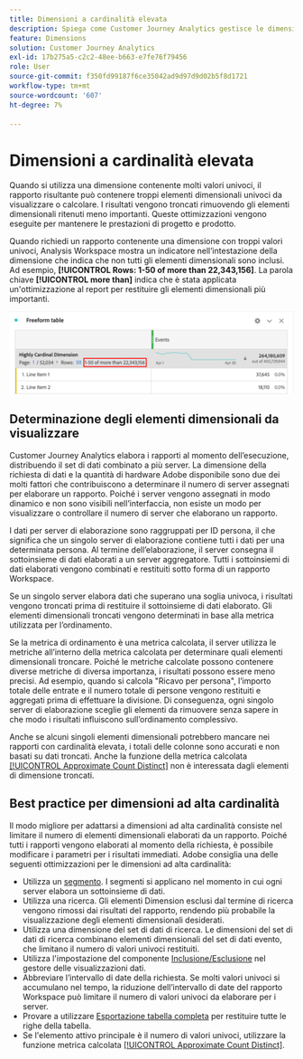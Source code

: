 ```yaml
---
title: Dimensioni a cardinalità elevata
description: Spiega come Customer Journey Analytics gestisce le dimensioni con molti valori univoci.
feature: Dimensions
solution: Customer Journey Analytics
exl-id: 17b275a5-c2c2-48ee-b663-e7fe76f79456
role: User
source-git-commit: f350fd99187f6ce35042ad9d97d9d02b5f8d1721
workflow-type: tm+mt
source-wordcount: '607'
ht-degree: 7%

---
```


# Dimensioni a cardinalità elevata

Quando si utilizza una dimensione contenente molti valori univoci, il rapporto risultante può contenere troppi elementi dimensionali univoci da visualizzare o calcolare. I risultati vengono troncati rimuovendo gli elementi dimensionali ritenuti meno importanti. Queste ottimizzazioni vengono eseguite per mantenere le prestazioni di progetto e prodotto.

Quando richiedi un rapporto contenente una dimensione con troppi valori univoci, Analysis Workspace mostra un indicatore nell’intestazione della dimensione che indica che non tutti gli elementi dimensionali sono inclusi. Ad esempio, **[!UICONTROL Rows: 1-50 of more than 22,343,156]**. La parola chiave **[!UICONTROL more than]** indica che è stata applicata un&#39;ottimizzazione al report per restituire gli elementi dimensionali più importanti.

![Tabella a forma libera in Workspace che mostra la parola chiave &quot;più di&quot; per mostrare 1-50 di più di 22.343.156](assets/high-cardinality.png)

## Determinazione degli elementi dimensionali da visualizzare

Customer Journey Analytics elabora i rapporti al momento dell’esecuzione, distribuendo il set di dati combinato a più server. La dimensione della richiesta di dati e la quantità di hardware Adobe disponibile sono due dei molti fattori che contribuiscono a determinare il numero di server assegnati per elaborare un rapporto. Poiché i server vengono assegnati in modo dinamico e non sono visibili nell’interfaccia, non esiste un modo per visualizzare o controllare il numero di server che elaborano un rapporto.

I dati per server di elaborazione sono raggruppati per ID persona, il che significa che un singolo server di elaborazione contiene tutti i dati per una determinata persona. Al termine dell’elaborazione, il server consegna il sottoinsieme di dati elaborati a un server aggregatore. Tutti i sottoinsiemi di dati elaborati vengono combinati e restituiti sotto forma di un rapporto Workspace.

Se un singolo server elabora dati che superano una soglia univoca, i risultati vengono troncati prima di restituire il sottoinsieme di dati elaborato. Gli elementi dimensionali troncati vengono determinati in base alla metrica utilizzata per l’ordinamento.

Se la metrica di ordinamento è una metrica calcolata, il server utilizza le metriche all’interno della metrica calcolata per determinare quali elementi dimensionali troncare. Poiché le metriche calcolate possono contenere diverse metriche di diversa importanza, i risultati possono essere meno precisi. Ad esempio, quando si calcola &quot;Ricavo per persona&quot;, l’importo totale delle entrate e il numero totale di persone vengono restituiti e aggregati prima di effettuare la divisione. Di conseguenza, ogni singolo server di elaborazione sceglie gli elementi da rimuovere senza sapere in che modo i risultati influiscono sull’ordinamento complessivo.

Anche se alcuni singoli elementi dimensionali potrebbero mancare nei rapporti con cardinalità elevata, i totali delle colonne sono accurati e non basati su dati troncati. Anche la funzione della metrica calcolata [[!UICONTROL Approximate Count Distinct]](/help/components/calc-metrics/cm-adv-functions.md#approximate-count-distinct) non è interessata dagli elementi di dimensione troncati.

## Best practice per dimensioni ad alta cardinalità

Il modo migliore per adattarsi a dimensioni ad alta cardinalità consiste nel limitare il numero di elementi dimensionali elaborati da un rapporto. Poiché tutti i rapporti vengono elaborati al momento della richiesta, è possibile modificare i parametri per i risultati immediati. Adobe consiglia una delle seguenti ottimizzazioni per le dimensioni ad alta cardinalità:

* Utilizza un [segmento](/help/components/segments/seg-create.md). I segmenti si applicano nel momento in cui ogni server elabora un sottoinsieme di dati.
* Utilizza una ricerca. Gli elementi Dimension esclusi dal termine di ricerca vengono rimossi dai risultati del rapporto, rendendo più probabile la visualizzazione degli elementi dimensionali desiderati.
* Utilizza una dimensione del set di dati di ricerca. Le dimensioni del set di dati di ricerca combinano elementi dimensionali del set di dati evento, che limitano il numero di valori univoci restituiti.
* Utilizza l&#39;impostazione del componente [Inclusione/Esclusione](/help/data-views/component-settings/include-exclude-values.md) nel gestore delle visualizzazioni dati.
* Abbreviare l’intervallo di date della richiesta. Se molti valori univoci si accumulano nel tempo, la riduzione dell’intervallo di date del rapporto Workspace può limitare il numero di valori univoci da elaborare per i server.
* Provare a utilizzare [Esportazione tabella completa](/help/analysis-workspace/export/export-cloud.md) per restituire tutte le righe della tabella.
* Se l&#39;elemento attivo principale è il numero di valori univoci, utilizzare la funzione metrica calcolata [[!UICONTROL Approximate Count Distinct]](/help/components/calc-metrics/cm-adv-functions.md#approximate-count-distinct).
